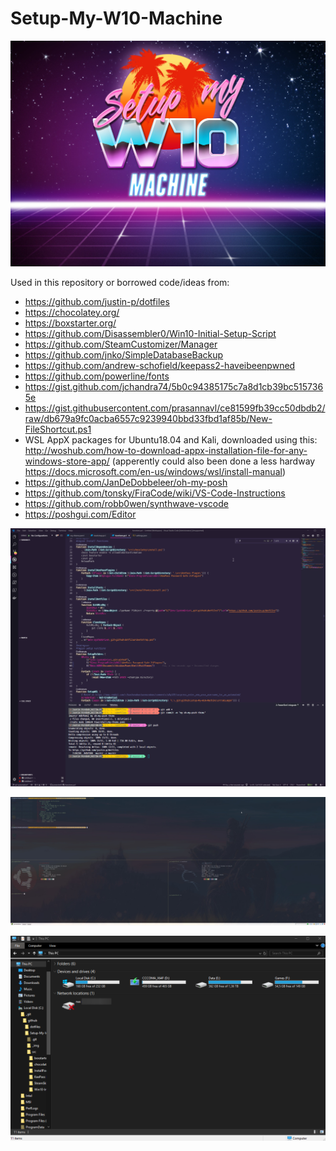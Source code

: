 # Setup-My-W10-Machine

<img src="_img/logo.jpg" alt="drawing" width="750"/>


Used in this repository or borrowed code/ideas from:
 - https://github.com/justin-p/dotfiles
 - https://chocolatey.org/
 - https://boxstarter.org/
 - https://github.com/Disassembler0/Win10-Initial-Setup-Script
 - https://github.com/SteamCustomizer/Manager
 - https://github.com/jnko/SimpleDatabaseBackup
 - https://github.com/andrew-schofield/keepass2-haveibeenpwned
 - https://github.com/powerline/fonts
 - https://gist.github.com/jchandra74/5b0c94385175c7a8d1cb39bc5157365e
 - https://gist.githubusercontent.com/prasannavl/ce81599fb39cc50dbdb2/raw/db679a9fc0acba6557c9239940bbd33fbd1af85b/New-FileShortcut.ps1
 - WSL AppX packages for Ubuntu18.04 and Kali, downloaded using this: http://woshub.com/how-to-download-appx-installation-file-for-any-windows-store-app/ (apperently could also been done a less hardway https://docs.microsoft.com/en-us/windows/wsl/install-manual)
 - https://github.com/JanDeDobbeleer/oh-my-posh
 - https://github.com/tonsky/FiraCode/wiki/VS-Code-Instructions
 - https://github.com/robb0wen/synthwave-vscode
 - https://poshgui.com/Editor

![vscode](_img/Code_YNk0nJukB8.png)  

![ConEmu](_img/ConEmu64_m464DKRBOi.jpg)

![Explorer](_img/explorer_qMPBljG7ib.png)